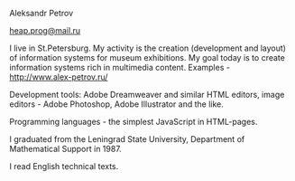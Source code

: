 Aleksandr Petrov  

heap.prog@mail.ru

I live in St.Petersburg. My activity is the creation (development and layout) of information systems for museum exhibitions. My goal today is to create information systems rich in multimedia content. 
Examples - http://www.alex-petrov.ru/

Development tools: Adobe Dreamweaver and similar HTML editors, image editors - Adobe Photoshop, Adobe Illustrator and the like.

Programming languages ​​- the simplest JavaScript in HTML-pages.

I graduated from the Leningrad State University, Department of Mathematical Support in 1987. 

I read English technical texts.